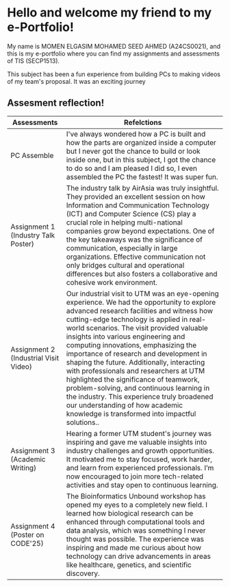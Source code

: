 # Hello and welcome my friend to my e-Portfolio!

My name is MOMEN ELGASIM MOHAMED SEED AHMED (A24CS0021), and this is my e-portfolio where you can find my assignments and assessments of TIS (SECP1513). 

This subject has been a fun experience from building PCs to making videos of my team's proposal. It was an exciting journey

## Assesment reflection! 

|      Assessments          |                                 Refelctions                                                           |        
|---------------------------|-------------------------------------------------------------------------------------------------------|
|PC Assemble               |I've always wondered how a PC is built and how the parts are organized inside a computer but I never got the chance to build or look inside one, but in this subject, I got the chance to do so and I am pleased I did so, I even assembled the PC the fastest! It was super fun. |
|Assignment 1 (Industry Talk Poster)             |The industry talk by AirAsia was truly insightful. They provided an excellent session on how Information and Communication Technology (ICT) and Computer Science (CS) play a crucial role in helping multi-national companies grow beyond expectations. One of the key takeaways was the significance of communication, especially in large organizations. Effective communication not only bridges cultural and operational differences but also fosters a collaborative and cohesive work environment. |
|Assignment 2 (Industrial Visit Video)               |Our industrial visit to UTM was an eye-opening experience. We had the opportunity to explore advanced research facilities and witness how cutting-edge technology is applied in real-world scenarios. The visit provided valuable insights into various engineering and computing innovations, emphasizing the importance of research and development in shaping the future. Additionally, interacting with professionals and researchers at UTM highlighted the significance of teamwork, problem-solving, and continuous learning in the industry. This experience truly broadened our understanding of how academic knowledge is transformed into impactful solutions..|
|Assignment 3 (Academic Writing)             |Hearing a former UTM student's journey was inspiring and gave me valuable insights into industry challenges and growth opportunities. It motivated me to stay focused, work harder, and learn from experienced professionals. I’m now encouraged to join more tech-related activities and stay open to continuous learning.|
|Assignment 4 (Poster on CODE'25)             |The Bioinformatics Unbound workshop has opened my eyes to a completely new field. I learned how biological research can be enhanced through computational tools and data analysis, which was something I never thought was possible. The experience was inspiring and made me curious about how technology can drive advancements in areas like healthcare, genetics, and scientific discovery.|


